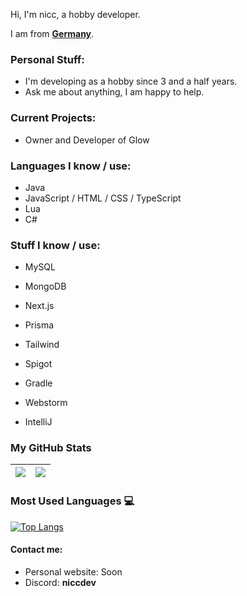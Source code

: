 Hi, 
I'm nicc, a hobby developer.

I am from **[Germany](https://en.wikipedia.org/wiki/Germany)**.

### Personal Stuff:

- I'm developing as a hobby since 3 and a half years.
- Ask me about anything, I am happy to help.

### Current Projects:
- Owner and Developer of Glow

### Languages I know / use:
- Java
- JavaScript / HTML / CSS / TypeScript
- Lua
- C#

### Stuff I know / use:
- MySQL
- MongoDB
- Next.js
- Prisma
- Tailwind
- Spigot
- Gradle
  
- Webstorm
- IntelliJ

### My GitHub Stats
|<img src="https://github-readme-stats.vercel.app/api?username=niccdevs&&show_icons=true&count_private=true&include_all_commits=true"/>|<img src="https://github-readme-streak-stats.herokuapp.com/?user=niccdevs"/>|
|---|---|

### Most Used Languages 💻

[![Top Langs](https://github-readme-stats.vercel.app/api/top-langs/?username=niccdevs&layout=compact&theme=midnight-purple)](https://github.com/niccdevs)

#### Contact me:

- Personal website: Soon
- Discord: **niccdev**
  
